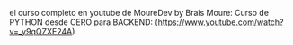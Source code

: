 el curso completo en youtube de MoureDev by Brais Moure: 
      Curso de PYTHON desde CERO para BACKEND: (https://www.youtube.com/watch?v=_y9qQZXE24A)
